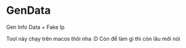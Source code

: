 # GenData
Gen Info Data + Fake Ip

Tool này chạy trên macos thôi nha :D 
Còn để làm gì thì còn lâu mới nói
